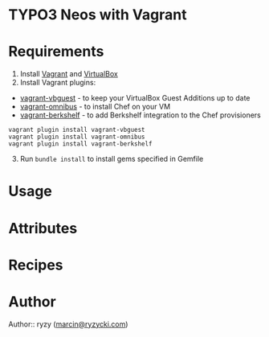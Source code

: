 # TYPO3 Neos with Vagrant


# Requirements

1. Install [Vagrant](http://www.vagrantup.com/) and  [VirtualBox](https://www.virtualbox.org/)
2. Install Vagrant plugins: 
  * [vagrant-vbguest](https://github.com/dotless-de/vagrant-vbguest) - to keep your VirtualBox Guest Additions up to date
  * [vagrant-omnibus](https://github.com/schisamo/vagrant-omnibus) - to install Chef on your VM
  * [vagrant-berkshelf](https://github.com/berkshelf/vagrant-berkshelf) - to add Berkshelf integration to the Chef provisioners
  ```
  vagrant plugin install vagrant-vbguest
  vagrant plugin install vagrant-omnibus
  vagrant plugin install vagrant-berkshelf
  ```
3. Run `bundle install` to install gems specified in Gemfile
  
# Usage

# Attributes

# Recipes

# Author

Author:: ryzy (<marcin@ryzycki.com>)
